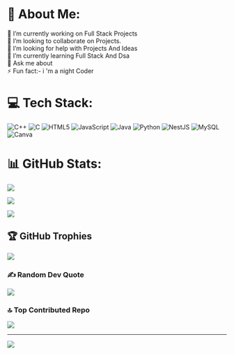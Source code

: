 # 💫 About Me:

🔭 I’m currently working on Full Stack Projects<br>👯 I’m looking to collaborate on Projects.<br>🤝 I’m looking for help with Projects And Ideas<br>🌱 I’m currently learning Full Stack And Dsa<br>💬 Ask me about<br>⚡ Fun fact:- i 'm a night Coder

# 💻 Tech Stack:

![C++](https://img.shields.io/badge/c++-%2300599C.svg?style=for-the-badge&logo=c%2B%2B&logoColor=white) ![C](https://img.shields.io/badge/c-%2300599C.svg?style=for-the-badge&logo=c&logoColor=white) ![HTML5](https://img.shields.io/badge/html5-%23E34F26.svg?style=for-the-badge&logo=html5&logoColor=white) ![JavaScript](https://img.shields.io/badge/javascript-%23323330.svg?style=for-the-badge&logo=javascript&logoColor=%23F7DF1E) ![Java](https://img.shields.io/badge/java-%23ED8B00.svg?style=for-the-badge&logo=java&logoColor=white) ![Python](https://img.shields.io/badge/python-3670A0?style=for-the-badge&logo=python&logoColor=ffdd54) ![NestJS](https://img.shields.io/badge/nestjs-%23E0234E.svg?style=for-the-badge&logo=nestjs&logoColor=white) ![MySQL](https://img.shields.io/badge/mysql-%2300f.svg?style=for-the-badge&logo=mysql&logoColor=white) ![Canva](https://img.shields.io/badge/Canva-%2300C4CC.svg?style=for-the-badge&logo=Canva&logoColor=white)

# 📊 GitHub Stats:

![](https://github-readme-stats.vercel.app/api?username=Aashishbharti&theme=dark&hide_border=false&include_all_commits=true&count_private=true)<br/>

![](https://github-readme-streak-stats.herokuapp.com/?user=Aashishbharti&theme=dark&hide_border=false)<br/>

![](https://github-readme-stats.vercel.app/api/top-langs/?username=Aashishbharti&theme=dark&hide_border=false&include_all_commits=true&count_private=true&layout=compact)

## 🏆 GitHub Trophies

![](https://github-profile-trophy.vercel.app/?username=Aashishbharti&theme=gruvbox&no-frame=false&no-bg=false&margin-w=4)

### ✍️ Random Dev Quote

![](https://quotes-github-readme.vercel.app/api?type=vetical&theme=radical)

### 🔝 Top Contributed Repo

![](https://github-contributor-stats.vercel.app/api?username=Aashishbharti&limit=5&theme=dark&combine_all_yearly_contributions=true)

---

[![](https://visitcount.itsvg.in/api?id=Aashishbharti&icon=4&color=6)](https://visitcount.itsvg.in)

<!-- Proudly created with GPRM ( https://gprm.itsvg.in ) --> 
